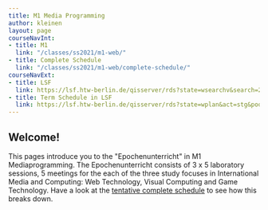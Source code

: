 ```yaml
---
title: M1 Media Programming
author: kleinen
layout: page
courseNavInt:
- title: M1
  link: "/classes/ss2021/m1-web/"
- title: Complete Schedule
  link: "/classes/ss2021/m1-web/complete-schedule/"
courseNavExt:
- title: LSF
  link: https://lsf.htw-berlin.de/qisserver/rds?state=wsearchv&search=2&veranstaltung.veranstid=164577
- title: Term Schedule in LSF
  link: https://lsf.htw-berlin.de/qisserver/rds?state=wplan&act=stg&pool=stg&P.subc=plan&k_abstgv.abstgvnr=312&idcol=k_abstgv.abstgvnr&idval=312&r_zuordabstgv.semvonint=1&k_abstgv.dtxt=internationale&r_zuordabstgv.sembisint=1&purge=n&getglobal=n&text=Internationale+Medieninformatik+%28M%29%2C+Pr%C3%BCfungsOrdnung+20162
---
```


## Welcome!

This pages introduce you to the "Epochenunterricht" in M1 Mediaprogramming.
The Epochenunterricht consists of 3 x 5 laboratory sessions, 5 meetings
for the each of the three study
focuses in International Media and Computing: Web Technology,
Visual Computing and Game Technology.
Have a look at the [tentative complete schedule](complete-schedule) to
see how this breaks down.

